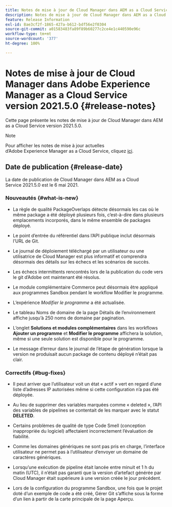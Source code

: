 ```yaml
---
title: Notes de mise à jour de Cloud Manager dans AEM as a Cloud Service version 2021.5.0
description: Notes de mise à jour de Cloud Manager dans AEM as a Cloud Service version 2021.5.0
feature: Release Information
exl-id: 8ae3cf2f-1865-427a-b612-bdf56e2f0304
source-git-commit: a01583483fa89f89b60277c2ce4e1c440590e96c
workflow-type: tm+mt
source-wordcount: '377'
ht-degree: 100%

---
```


# Notes de mise à jour de Cloud Manager dans Adobe Experience Manager as a Cloud Service version 2021.5.0 {#release-notes}

Cette page présente les notes de mise à jour de Cloud Manager dans AEM as a Cloud Service version 2021.5.0.

>[!NOTE]
>Pour afficher les notes de mise à jour actuelles d’Adobe Experience Manager as a Cloud Service, cliquez [ici](https://experienceleague.adobe.com/docs/experience-manager-cloud-service/release-notes/release-notes/release-notes-current.html?lang=fr).

## Date de publication {#release-date}

La date de publication de Cloud Manager dans AEM as a Cloud Service 2021.5.0 est le 6 mai 2021.

### Nouveautés {#what-is-new}

* La règle de qualité PackageOverlaps détecte désormais les cas où le même package a été déployé plusieurs fois, c’est-à-dire dans plusieurs emplacements incorporés, dans le même ensemble de packages déployé.

* Le point d’entrée du référentiel dans l’API publique inclut désormais l’URL de Git.

* Le journal de déploiement téléchargé par un utilisateur ou une utilisatrice de Cloud Manager est plus informatif et comprendra désormais des détails sur les échecs et les scénarios de succès.

* Les échecs intermittents rencontrés lors de la publication du code vers le git d’Adobe ont maintenant été résolus.

* Le module complémentaire Commerce peut désormais être appliqué aux programmes Sandbox pendant le workflow Modifier le programme.

* L’expérience *Modifier le programme* a été actualisée.

* Le tableau Noms de domaine de la page Détails de l’environnement affiche jusqu’à 250 noms de domaine par pagination.

* L’onglet **Solutions et modules complémentaires** dans les workflows **Ajouter un programme** et **Modifier le programme** affichera la solution, même si une seule solution est disponible pour le programme.

* Le message d’erreur dans le journal de l’étape de génération lorsque la version ne produisait aucun package de contenu déployé n’était pas clair.

### Correctifs {#bug-fixes}

* Il peut arriver que l’utilisateur voit un état « actif » vert en regard d’une liste d’adresses IP autorisées même si cette configuration n’a pas été déployée.

* Au lieu de supprimer des variables marquées comme « deleted », l’API des variables de pipelines se contentait de les marquer avec le statut **DELETED**.

* Certains problèmes de qualité de type Code Smell (conception inappropriée du logiciel) affectaient incorrectement l’évaluation de fiabilité.

* Comme les domaines génériques ne sont pas pris en charge, l’interface utilisateur ne permet pas à l’utilisateur d’envoyer un domaine de caractères génériques.

* Lorsqu’une exécution de pipeline était lancée entre minuit et 1 h du matin (UTC), il n’était pas garanti que la version d’artefact générée par Cloud Manager était supérieure à une version créée le jour précédent.

* Lors de la configuration du programme Sandbox, une fois que le projet doté d’un exemple de code a été créé, Gérer Git s’affiche sous la forme d’un lien à partir de la carte principale de la page Aperçu.
